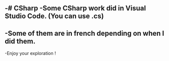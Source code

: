 -# CSharp
 -Some CSharp work did in Visual Studio Code. (You can use .cs)
 -
 -Some of them are in french depending on when I did them.
 -
 -Enjoy your exploration !
